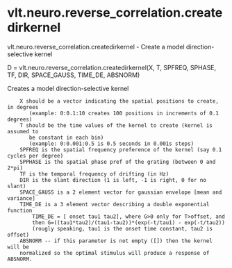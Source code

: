 # vlt.neuro.reverse_correlation.createdirkernel

  vlt.neuro.reverse_correlation.createdirkernel - Create a model direction-selective kernel
 
   D = vlt.neuro.reverse_correlation.createdirkernel(X, T, SPFREQ, SPHASE, TF, DIR, SPACE_GAUSS, TIME_DE, ABSNORM)
 
   Creates a model direction-selective kernel
 
        X should be a vector indicating the spatial positions to create, in degrees
           (example: 0:0.1:10 creates 100 positions in increments of 0.1 degrees)
        T should be the time values of the kernel to create (kernel is assumed to
           be constant in each bin)
           (example: 0:0.001:0.5 is 0.5 seconds in 0.001s steps)
        SPFREQ is the spatial frequency preference of the kernel (say 0.1 cycles per degree)
        SPPHASE is the spatial phase pref of the grating (between 0 and 2*pi)
        TF is the temporal frequency of drifting (in Hz)
        DIR is the slant direction (1 is left, -1 is right, 0 for no slant)
        SPACE_GAUSS is a 2 element vector for gaussian envelope [mean and variance]
        TIME_DE is a 3 element vector describing a double exponential function
            TIME_DE = [ onset tau1 tau2], where G>0 only for T>offset, and
            then G=((tau1*tau2)/(tau1-tau2))*(exp(-t/tau1) - exp(-t/tau2))
            (rougly speaking, tau1 is the onset time constant, tau2 is offset)
        ABSNORM -- if this parameter is not empty ([]) then the kernel will be
        normalized so the optimal stimulus will produce a response of ABSNORM.
